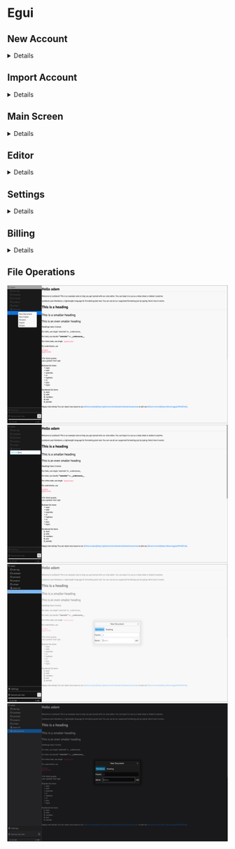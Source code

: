 # Egui

## New Account

<details>

![new-account-dark](create-account-dark.png)
![new-account-light](create-account-light.png)

</details>

## Import Account

<details>

![import-account-dark](import-account-dark.png)
![import-account-light](import-account-light.png)
![initial-sync-light](initial-sync-light.png)
![initial-sync-dark](initial-sync-dark.png)

</details>

## Main Screen

<details>

![main-screen-dark](main-screen-dark.png)
![main-screen-light](main-screen-light.png)

</details>

## Editor

<details>

![editor-dark](editor-dark.png)
![editor-light](editor-dark.png)

</details>

## Settings

<details>

![settings-1.png](settings-account-dark.png)
![settings-2.png](settings-general-dark.png)
![settings-3.png](settings-appearance-dark.png)
![settings-4.png](settings-account-light.png)
![settings-5.png](settings-appearance-light.png)
![settings-6.png](settings-general-light.png)

</details>

## Billing

<details>

![settings-2.png](settings-usage-dark.png)

</details>

## File Operations

![file-menu-light.png](file-menu-light.png)
![rename-document-light.png](rename-document-light.png)
![new-document-light.png](new-document-light.png)
![new-document-dark.png](new-document-dark.png)
